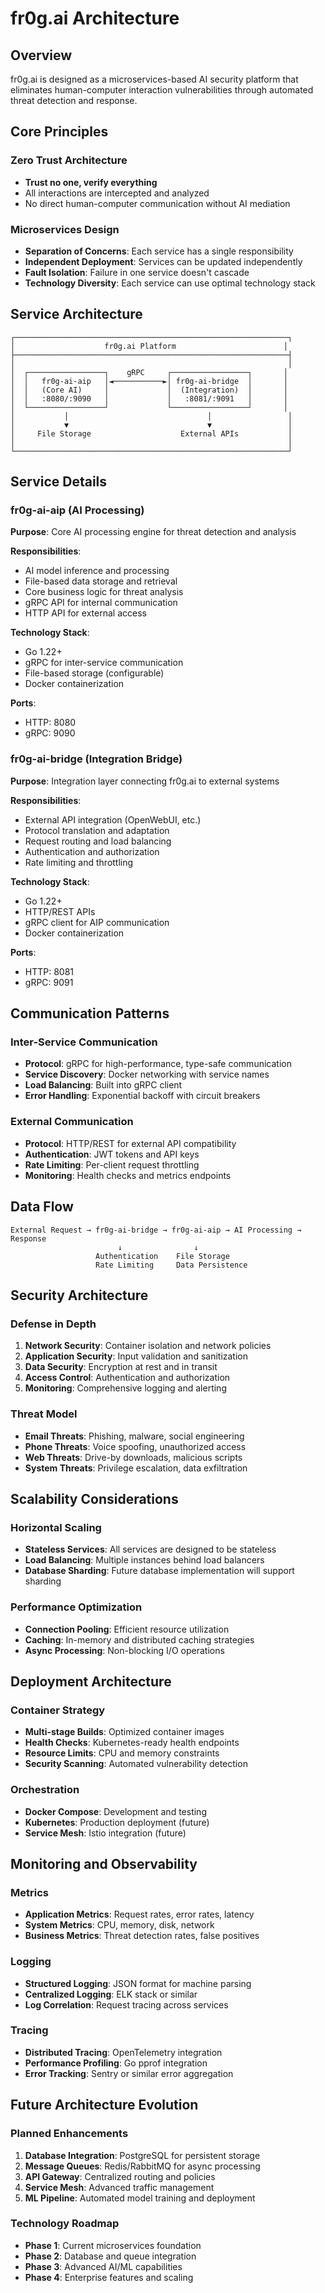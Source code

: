 # fr0g.ai Architecture

## Overview

fr0g.ai is designed as a microservices-based AI security platform that eliminates human-computer interaction vulnerabilities through automated threat detection and response.

## Core Principles

### Zero Trust Architecture
- **Trust no one, verify everything**
- All interactions are intercepted and analyzed
- No direct human-computer communication without AI mediation

### Microservices Design
- **Separation of Concerns**: Each service has a single responsibility
- **Independent Deployment**: Services can be updated independently
- **Fault Isolation**: Failure in one service doesn't cascade
- **Technology Diversity**: Each service can use optimal technology stack

## Service Architecture

```
┌─────────────────────────────────────────────────────────────┐
│                    fr0g.ai Platform                        │
├─────────────────────────────────────────────────────────────┤
│                                                             │
│  ┌─────────────────┐    gRPC     ┌─────────────────┐       │
│  │   fr0g-ai-aip   │◄───────────►│ fr0g-ai-bridge  │       │
│  │   (Core AI)     │             │  (Integration)  │       │
│  │   :8080/:9090   │             │   :8081/:9091   │       │
│  └─────────────────┘             └─────────────────┘       │
│           │                               │                 │
│           ▼                               ▼                 │
│     File Storage                    External APIs           │
│                                                             │
└─────────────────────────────────────────────────────────────┘
```

## Service Details

### fr0g-ai-aip (AI Processing)
**Purpose**: Core AI processing engine for threat detection and analysis

**Responsibilities**:
- AI model inference and processing
- File-based data storage and retrieval
- Core business logic for threat analysis
- gRPC API for internal communication
- HTTP API for external access

**Technology Stack**:
- Go 1.22+
- gRPC for inter-service communication
- File-based storage (configurable)
- Docker containerization

**Ports**:
- HTTP: 8080
- gRPC: 9090

### fr0g-ai-bridge (Integration Bridge)
**Purpose**: Integration layer connecting fr0g.ai to external systems

**Responsibilities**:
- External API integration (OpenWebUI, etc.)
- Protocol translation and adaptation
- Request routing and load balancing
- Authentication and authorization
- Rate limiting and throttling

**Technology Stack**:
- Go 1.22+
- HTTP/REST APIs
- gRPC client for AIP communication
- Docker containerization

**Ports**:
- HTTP: 8081
- gRPC: 9091

## Communication Patterns

### Inter-Service Communication
- **Protocol**: gRPC for high-performance, type-safe communication
- **Service Discovery**: Docker networking with service names
- **Load Balancing**: Built into gRPC client
- **Error Handling**: Exponential backoff with circuit breakers

### External Communication
- **Protocol**: HTTP/REST for external API compatibility
- **Authentication**: JWT tokens and API keys
- **Rate Limiting**: Per-client request throttling
- **Monitoring**: Health checks and metrics endpoints

## Data Flow

```
External Request → fr0g-ai-bridge → fr0g-ai-aip → AI Processing → Response
                        ↓                ↓
                   Authentication    File Storage
                   Rate Limiting     Data Persistence
```

## Security Architecture

### Defense in Depth
1. **Network Security**: Container isolation and network policies
2. **Application Security**: Input validation and sanitization
3. **Data Security**: Encryption at rest and in transit
4. **Access Control**: Authentication and authorization
5. **Monitoring**: Comprehensive logging and alerting

### Threat Model
- **Email Threats**: Phishing, malware, social engineering
- **Phone Threats**: Voice spoofing, unauthorized access
- **Web Threats**: Drive-by downloads, malicious scripts
- **System Threats**: Privilege escalation, data exfiltration

## Scalability Considerations

### Horizontal Scaling
- **Stateless Services**: All services are designed to be stateless
- **Load Balancing**: Multiple instances behind load balancers
- **Database Sharding**: Future database implementation will support sharding

### Performance Optimization
- **Connection Pooling**: Efficient resource utilization
- **Caching**: In-memory and distributed caching strategies
- **Async Processing**: Non-blocking I/O operations

## Deployment Architecture

### Container Strategy
- **Multi-stage Builds**: Optimized container images
- **Health Checks**: Kubernetes-ready health endpoints
- **Resource Limits**: CPU and memory constraints
- **Security Scanning**: Automated vulnerability detection

### Orchestration
- **Docker Compose**: Development and testing
- **Kubernetes**: Production deployment (future)
- **Service Mesh**: Istio integration (future)

## Monitoring and Observability

### Metrics
- **Application Metrics**: Request rates, error rates, latency
- **System Metrics**: CPU, memory, disk, network
- **Business Metrics**: Threat detection rates, false positives

### Logging
- **Structured Logging**: JSON format for machine parsing
- **Centralized Logging**: ELK stack or similar
- **Log Correlation**: Request tracing across services

### Tracing
- **Distributed Tracing**: OpenTelemetry integration
- **Performance Profiling**: Go pprof integration
- **Error Tracking**: Sentry or similar error aggregation

## Future Architecture Evolution

### Planned Enhancements
1. **Database Integration**: PostgreSQL for persistent storage
2. **Message Queues**: Redis/RabbitMQ for async processing
3. **API Gateway**: Centralized routing and policies
4. **Service Mesh**: Advanced traffic management
5. **ML Pipeline**: Automated model training and deployment

### Technology Roadmap
- **Phase 1**: Current microservices foundation
- **Phase 2**: Database and queue integration
- **Phase 3**: Advanced AI/ML capabilities
- **Phase 4**: Enterprise features and scaling
